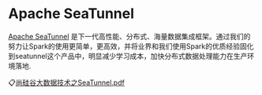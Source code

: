 # Apache SeaTunnel
[Apache SeaTunnel](https://seatunnel.apache.org/zh-CN/) 是下一代高性能、分布式、海量数据集成框架。通过我们的努力让Spark的使用更简单，更高效，并将业界和我们使用Spark的优质经验固化到seatunnel这个产品中，明显减少学习成本，加快分布式数据处理能力在生产环境落地.

:clipboard:[尚硅谷大数据技术之SeaTunnel.pdf](file/尚硅谷大数据技术之SeaTunnel.pdf)
